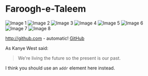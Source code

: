 Faroogh-e-Taleem
================

![Image 1](https://github.com/asdanyal/ISBHack_2017/blob/master/images/1.PNG)
![Image 2](https://github.com/asdanyal/ISBHack_2017/blob/master/images/2.PNG)
![Image 3](https://github.com/asdanyal/ISBHack_2017/blob/master/images/3.PNG)
![Image 4](https://github.com/asdanyal/ISBHack_2017/blob/master/images/4.PNG)
![Image 5](https://github.com/asdanyal/ISBHack_2017/blob/master/images/5.PNG)
![Image 6](https://github.com/asdanyal/ISBHack_2017/blob/master/images/6.PNG)
![Image 7](https://github.com/asdanyal/ISBHack_2017/blob/master/images/7.PNG)
![Image 8](https://github.com/asdanyal/ISBHack_2017/blob/master/images/8.PNG)

http://github.com - automatic!
[GitHub](http://github.com)

As Kanye West said:

> We're living the future so
> the present is our past.

I think you should use an
`addr` element here instead.